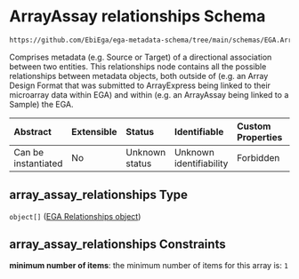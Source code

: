 # ArrayAssay relationships Schema

```txt
https://github.com/EbiEga/ega-metadata-schema/tree/main/schemas/EGA.ArrayAssay.json#/properties/array_assay_relationships
```

Comprises metadata (e.g. Source or Target) of a directional association between two entities. This relationships node contains all the possible relationships between metadata objects, both outside of (e.g. an Array Design Format that was submitted to ArrayExpress being linked to their microarray data within EGA) and within (e.g. an ArrayAssay being linked to a Sample) the EGA.

| Abstract            | Extensible | Status         | Identifiable            | Custom Properties | Additional Properties | Access Restrictions | Defined In                                                                |
| :------------------ | :--------- | :------------- | :---------------------- | :---------------- | :-------------------- | :------------------ | :------------------------------------------------------------------------ |
| Can be instantiated | No         | Unknown status | Unknown identifiability | Forbidden         | Forbidden             | none                | [EGA.ArrayAssay.json*](../out/EGA.ArrayAssay.json "open original schema") |

## array_assay_relationships Type

`object[]` ([EGA Relationships object](ega-2-definitions-ega-relationships-object.md))

## array_assay_relationships Constraints

**minimum number of items**: the minimum number of items for this array is: `1`
